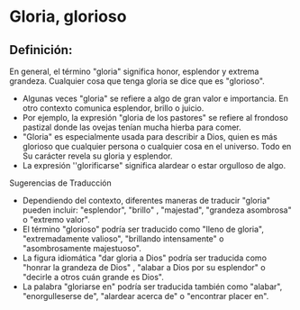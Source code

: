 # Gloria, glorioso

## Definición: 

En general, el término "gloria" significa honor, esplendor y extrema grandeza. Cualquier cosa que tenga gloria se dice que es "glorioso".

* Algunas veces "gloria" se refiere a algo de gran valor e importancia. En otro contexto comunica esplendor, brillo o juicio.
* Por ejemplo, la expresión "gloria de los pastores" se refiere al frondoso pastizal donde las ovejas tenían mucha hierba para comer.
* "Gloria" es especialmente usada para describir a Dios, quien es más glorioso que cualquier persona o cualquier cosa en el universo. Todo en Su carácter revela su gloria y esplendor.
* La expresión ''glorificarse" significa alardear o estar orgulloso de algo.

Sugerencias de Traducción

* Dependiendo del contexto, diferentes maneras de traducir "gloria" pueden incluir: "esplendor", "brillo" , "majestad", "grandeza asombrosa" o "extremo valor".
* El término "glorioso" podría ser traducido como "lleno de gloria", "extremadamente valioso", "brillando intensamente" o "asombrosamente majestuoso".
* La figura idiomática "dar gloria a Dios" podría ser traducida como "honrar la grandeza de Dios" , "alabar a Dios por su esplendor" o "decirle a otros cuán grande es Dios".
* La palabra "gloriarse en" podría ser traducida también como "alabar", "enorgulleserse de", "alardear acerca de" o "encontrar placer en".

